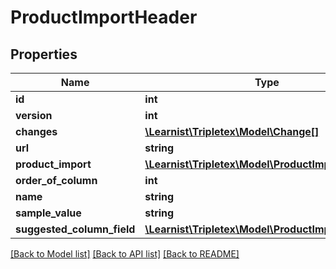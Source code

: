 # ProductImportHeader

## Properties
Name | Type | Description | Notes
------------ | ------------- | ------------- | -------------
**id** | **int** |  | [optional] 
**version** | **int** |  | [optional] 
**changes** | [**\Learnist\Tripletex\Model\Change[]**](Change.md) |  | [optional] 
**url** | **string** |  | [optional] 
**product_import** | [**\Learnist\Tripletex\Model\ProductImport**](ProductImport.md) |  | [optional] 
**order_of_column** | **int** |  | [optional] 
**name** | **string** |  | [optional] 
**sample_value** | **string** |  | [optional] 
**suggested_column_field** | [**\Learnist\Tripletex\Model\ProductImportFieldDTO**](ProductImportFieldDTO.md) |  | [optional] 

[[Back to Model list]](../../README.md#documentation-for-models) [[Back to API list]](../../README.md#documentation-for-api-endpoints) [[Back to README]](../../README.md)

